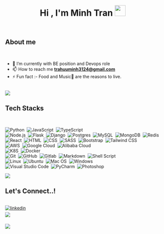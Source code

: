 
<h1 align="center">
<b>Hi , I'm Minh Tran </b>
<img src="https://media.giphy.com/media/hvRJCLFzcasrR4ia7z/giphy.gif" width="35">
</h1>

<br>

## **About me**

<br>

- 🌱 I’m currently with BE position and Devops role
- 📫 How to reach me **trahuuminh3124@gmail.com**
- ⚡ Fun fact :- Food and Music🎵 are the reasons to live.

<br>

<img src="https://user-images.githubusercontent.com/73097560/115834477-dbab4500-a447-11eb-908a-139a6edaec5c.gif">

## Tech Stacks

<br>

<p align="center">

![Python](https://img.shields.io/badge/-Python-05122A?style=for-the-badge&logo=python)&nbsp;
![JavaScript](https://img.shields.io/badge/-JavaScript-05122A?style=for-the-badge&logo=javascript)&nbsp;
![TypeScript](https://img.shields.io/badge/TypeScript-007ACC?style=for-the-badge&logo=typescript)\
![Node.js](https://img.shields.io/badge/-Node.js-05122A?style=for-the-badge&logo=node.js)&nbsp;
![Flask](https://img.shields.io/badge/-Flask-05122A?style=for-the-badge&logo=flask)&nbsp;
![Django](https://img.shields.io/badge/Django-092E20?style=for-the-badge&logo=django&logoColor=white)&nbsp;
![Postgres](https://img.shields.io/badge/PostgreSQL-316192?style=for-the-badge&logo=postgresql&logoColor=white)&nbsp;
![MySQL](https://img.shields.io/badge/MySQL-00000F?style=for-the-badge&logo=mysql&logoColor=white)&nbsp;
![MongoDB](https://img.shields.io/badge/MongoDB-4EA94B?style=for-the-badge&logo=mongodb&logoColor=white)&nbsp;
![Redis](https://img.shields.io/badge/redis-%23DD0031.svg?&style=for-the-badge&logo=redis&logoColor=white)\
![React](https://img.shields.io/badge/-React-05122A?style=for-the-badge&logo=react)&nbsp;
![HTML](https://img.shields.io/badge/HTML5-E34F26?style=for-the-badge&logo=html5&logoColor=white)&nbsp;
![CSS](https://img.shields.io/badge/CSS3-1572B6?style=for-the-badge&logo=css3&logoColor=white)&nbsp;
![SASS](https://img.shields.io/badge/Sass-CC6699?style=for-the-badge&logo=sass&logoColor=white)&nbsp;
![Bootstrap](https://img.shields.io/badge/-Bootstrap-05122A?style=for-the-badge&logo=bootstrap&logoColor=563D7C)&nbsp;
![Tailwind CSS](https://img.shields.io/badge/Tailwind_CSS-38B2AC?style=for-the-badge&logo=tailwind-css&logoColor=white)\
![AWS](https://img.shields.io/badge/Amazon_AWS-232F3E?style=for-the-badge&logo=amazon-aws&logoColor=white)&nbsp;
![Google Cloud](https://img.shields.io/badge/Google_Cloud-4285F4?style=for-the-badge&logo=google-cloud&logoColor=white)&nbsp;
![Alibaba Cloud](https://img.shields.io/badge/Alibaba_Cloud-FF6A00?style=for-the-badge&logo=alibabacloud&logoColor=white)\
![K8S](https://img.shields.io/badge/kubernetes-%23326ce5.svg?style=for-the-badge&logo=kubernetes&logoColor=white)&nbsp;
![Docker](https://img.shields.io/badge/docker-%230db7ed.svg?style=for-the-badge&logo=docker&logoColor=white)\
![Git](https://img.shields.io/badge/-Git-05122A?style=for-the-badge&logo=git)&nbsp;
![GitHub](https://img.shields.io/badge/-GitHub-05122A?style=for-the-badge&logo=github)&nbsp;
![Gitlab](https://img.shields.io/badge/GitLab-330F63?style=for-the-badge&logo=gitlab&logoColor=white)&nbsp;
![Markdown](https://img.shields.io/badge/-Markdown-05122A?style=for-the-badge&logo=markdown)&nbsp;
![Shell Script](https://img.shields.io/badge/Shell_Script-121011?style=for-the-badge&logo=gnu-bash&logoColor=white)\
![Linux](https://img.shields.io/badge/Arch_Linux-1793D1?style=for-the-badge&logo=arch-linux&logoColor=white)&nbsp;
![Ubuntu](https://img.shields.io/badge/Ubuntu-E95420?style=for-the-badge&logo=ubuntu&logoColor=white)&nbsp;
![Mac OS](https://img.shields.io/badge/mac%20os-000000?style=for-the-badge&logo=apple&logoColor=white)&nbsp;
![Windows](https://img.shields.io/badge/Windows-0078D6?style=for-the-badge&logo=windows)\
![Visual Studio Code](https://img.shields.io/badge/-Visual%20Studio%20Code-05122A?style=for-the-badge&logo=visual-studio-code&logoColor=007ACC)&nbsp;
![PyCharm](https://img.shields.io/badge/PyCharm-05122A?&style=for-the-badge&logo=PyCharm&logoColor=white)&nbsp;
![Photoshop](https://img.shields.io/badge/-Photoshop-05122A?style=for-the-badge&logo=adobe-photoshop)&nbsp;
</p>

<img src="https://user-images.githubusercontent.com/73097560/115834477-dbab4500-a447-11eb-908a-139a6edaec5c.gif">

<br>

## Let's Connect..!
<br>

<div align='left'>

<a href="https://www.linkedin.com/in/minh-tran-787097125/" target="_blank">
<img src="https://img.shields.io/badge/linkedin:minhtran3124-%2300acee.svg?color=405DE6&style=for-the-badge&logo=linkedin&logoColor=white" alt=linkedin style="margin-bottom: 5px;"/>

<br>

<a href="mailto:tranhuuminh3124@gmail.com" target="_blank">
<img src="https://img.shields.io/badge/gmail:minhtran3124-%23EA4335.svg?style=for-the-badge&logo=gmail&logoColor=white" t=mail style="margin-bottom: 5px;" />
</a>

</div>

<br>
<img src="https://user-images.githubusercontent.com/73097560/115834477-dbab4500-a447-11eb-908a-139a6edaec5c.gif">
<br>

